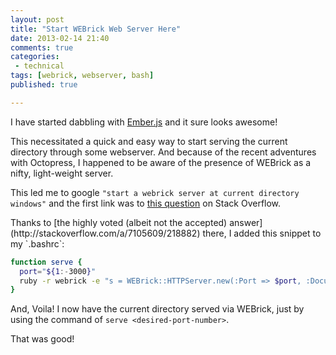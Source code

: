 ```yaml
---
layout: post
title: "Start WEBrick Web Server Here"
date: 2013-02-14 21:40
comments: true
categories:
 - technical
tags: [webrick, webserver, bash]
published: true

---
```


I have started dabbling with [Ember.js](http://emberjs.com/) and it sure looks awesome!

This necessitated a quick and easy way to start serving the current directory through some webserver. And because of the recent adventures with Octopress, I happened to be aware of the presence of WEBrick as a nifty, light-weight server.

This led me to google `"start a webrick server at current directory windows"` and the first link was to [this question](http://stackoverflow.com/questions/3108395/serve-current-directory-from-command-line) on Stack Overflow.

<!-- more -->Thanks to [the highly voted (albeit not the accepted) answer](http://stackoverflow.com/a/7105609/218882) there, I added this snippet to my `.bashrc`:
``` bash
function serve {
  port="${1:-3000}"
  ruby -r webrick -e "s = WEBrick::HTTPServer.new(:Port => $port, :DocumentRoot => Dir.pwd); trap('INT') { s.shutdown }; s.start"
}
```

And, Voila! I now have the current directory served via WEBrick, just by using the command of `serve <desired-port-number>`.

That was good!